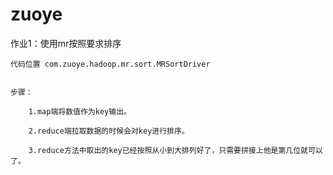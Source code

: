 # zuoye

作业1：使用mr按照要求排序

	代码位置 com.zuoye.hadoop.mr.sort.MRSortDriver


	步骤：

		1.map端将数值作为key输出。

		2.reduce端拉取数据的时候会对key进行排序。

		3.reduce方法中取出的key已经按照从小到大排列好了，只需要拼接上他是第几位就可以了。
